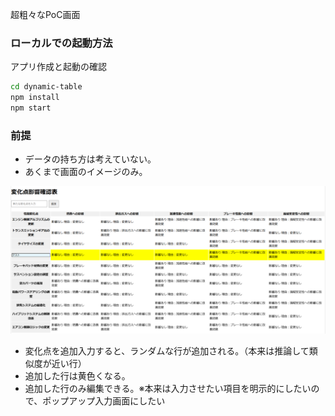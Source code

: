 超粗々なPoC画面

### ローカルでの起動方法

アプリ作成と起動の確認
```bash
cd dynamic-table
npm install
npm start
```

### 前提

- データの持ち方は考えていない。
- あくまで画面のイメージのみ。

![alt text](image.png)

- 変化点を追加入力すると、ランダムな行が追加される。（本来は推論して類似度が近い行）
- 追加した行は黄色くなる。
- 追加した行のみ編集できる。※本来は入力させたい項目を明示的にしたいので、ポップアップ入力画面にしたい